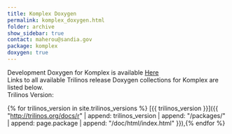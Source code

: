 ```yaml
---
title: Komplex Doxygen
permalink: komplex_doxygen.html
folder: archive
show_sidebar: true
contact: maherou@sandia.gov
package: komplex
doxygen: true
---
```


Development Doxygen for Komplex is available [Here](http://trilinos.org/docs/dev/packages/komplex/doc/html/index.html)  
Links to all available Trilinos release Doxygen collections for Komplex are listed below.  
Trilinos Version:

{% for trilinos_version in site.trilinos_versions %}
[{{ trilinos_version }}]({{ "http://trilinos.org/docs/r" | append: trilinos_version | append: "/packages/" | append: page.package | append: "/doc/html/index.html" }}),{% endfor %}
